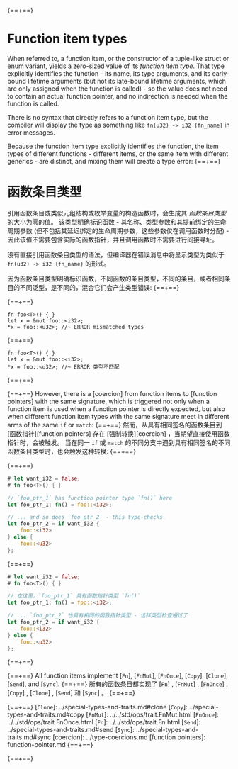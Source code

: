 {==+==}
# Function item types

When referred to, a function item, or the constructor of a tuple-like struct or
enum variant, yields a zero-sized value of its _function item type_. That type
explicitly identifies the function - its name, its type arguments, and its
early-bound lifetime arguments (but not its late-bound lifetime arguments,
which are only assigned when the function is called) - so the value does not
need to contain an actual function pointer, and no indirection is needed when
the function is called.

There is no syntax that directly refers to a function item type, but the
compiler will display the type as something like `fn(u32) -> i32 {fn_name}` in
error messages.

Because the function item type explicitly identifies the function, the item
types of different functions - different items, or the same item with different
generics - are distinct, and mixing them will create a type error:
{==+==}
# 函数条目类型

引用函数条目或类似元组结构或枚举变量的构造函数时，会生成其 _函数条目类型_ 的大小为零的值。
该类型明确标识函数 - 其名称、类型参数和其提前绑定的生命周期参数 (但不包括其延迟绑定的生命周期参数，这些参数仅在调用函数时分配) - 因此该值不需要包含实际的函数指针，并且调用函数时不需要进行间接寻址。

没有直接引用函数条目类型的语法，但编译器在错误消息中将显示类型为类似于 `fn(u32) -> i32 {fn_name}` 的形式。

因为函数条目类型明确标识函数，不同函数的条目类型，不同的条目，或者相同条目的不同泛型，是不同的，混合它们会产生类型错误:
{==+==}


{==+==}
```rust,compile_fail,E0308
fn foo<T>() { }
let x = &mut foo::<i32>;
*x = foo::<u32>; //~ ERROR mismatched types
```
{==+==}
```rust,compile_fail,E0308
fn foo<T>() { }
let x = &mut foo::<i32>;
*x = foo::<u32>; //~ ERROR 类型不匹配
```
{==+==}


{==+==}
However, there is a [coercion] from function items to [function pointers] with
the same signature, which is triggered not only when a function item is used
when a function pointer is directly expected, but also when different function
item types with the same signature meet in different arms of the same `if` or
`match`:
{==+==}
然而，从具有相同签名的函数条目到 [函数指针][function pointers] 存在 [强制转换][coercion] ，当期望直接使用函数指针时，会被触发。
当在同一 `if` 或 `match` 的不同分支中遇到具有相同签名的不同函数条目类型时，也会触发这种转换:
{==+==}


{==+==}
```rust
# let want_i32 = false;
# fn foo<T>() { }

// `foo_ptr_1` has function pointer type `fn()` here
let foo_ptr_1: fn() = foo::<i32>;

// ... and so does `foo_ptr_2` - this type-checks.
let foo_ptr_2 = if want_i32 {
    foo::<i32>
} else {
    foo::<u32>
};
```
{==+==}
```rust
# let want_i32 = false;
# fn foo<T>() { }

// 在这里，`foo_ptr_1` 具有函数指针类型 `fn()`
let foo_ptr_1: fn() = foo::<i32>;

// ... `foo_ptr_2` 也具有相同的函数指针类型 - 这样类型检查通过了
let foo_ptr_2 = if want_i32 {
    foo::<i32>
} else {
    foo::<u32>
};
```
{==+==}


{==+==}
All function items implement [`Fn`], [`FnMut`], [`FnOnce`], [`Copy`],
[`Clone`], [`Send`], and [`Sync`].
{==+==}
所有的函数条目都实现了 [`Fn`] , [`FnMut`] , [`FnOnce`] , [`Copy`] , [`Clone`] , [`Send`] 和 [`Sync`] 。
{==+==}


{==+==}
[`Clone`]: ../special-types-and-traits.md#clone
[`Copy`]: ../special-types-and-traits.md#copy
[`FnMut`]: ../../std/ops/trait.FnMut.html
[`FnOnce`]: ../../std/ops/trait.FnOnce.html
[`Fn`]: ../../std/ops/trait.Fn.html
[`Send`]: ../special-types-and-traits.md#send
[`Sync`]: ../special-types-and-traits.md#sync
[coercion]: ../type-coercions.md
[function pointers]: function-pointer.md
{==+==}

{==+==}